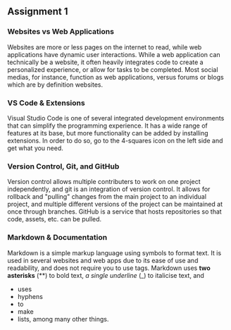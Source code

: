 ## Assignment 1 

### Websites vs Web Applications
Websites are more or less pages on the internet to read, while web applications have dynamic user interactions. While a web application can technically be a website, it often heavily integrates code to create a personalized experience, or allow for tasks to be completed. Most social medias, for instance, function as web applications, versus forums or blogs which are by definition websites.

### VS Code & Extensions
Visual Studio Code is one of several integrated development environments that can simplify the programming experience. It has a wide range of features at its base, but more functionality can be added by installing extensions. In order to do so, go to the 4-squares icon on the left side and get what you need.

### Version Control, Git, and GitHub
Version control allows multiple contributers to work on one project independently, and git is an integration of version control. It allows for rollback and "pulling" changes from the main project to an individual project, and multiple different versions of the project can be maintained at once through branches. GitHub is a service that hosts repositories so that code, assets, etc. can be pulled.

### Markdown & Documentation
Markdown is a simple markup language using symbols to format text. It is used in several websites and web apps due to its ease of use and readability, and does not require you to use tags. Markdown uses **two asterisks** (**) to bold text, _a single underline_ (_) to italicise text, and
- uses
- hyphens
- to
- make
- lists,
among many other things. 